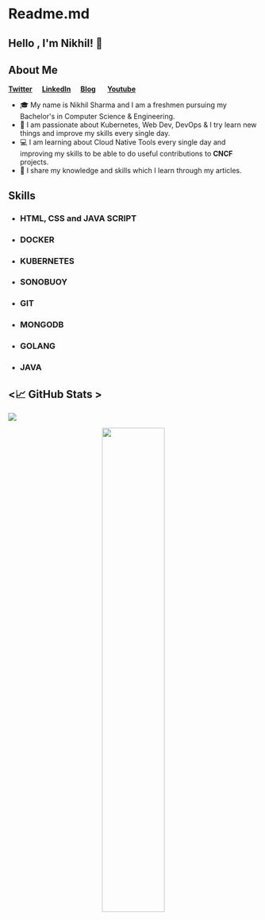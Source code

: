 # Readme.md

## Hello , I'm Nikhil! <span class="wave">👋</span>
## About Me 

**[Twitter](https://twitter.com/nikhilstwt)**&nbsp;&nbsp;&nbsp;&nbsp;&nbsp;**[LinkedIn](https://www.linkedin.com/in/nikhil-sharma-3884261b2/)**&nbsp;&nbsp;&nbsp;&nbsp;&nbsp;**[Blog](https://nikhilsblog.hashnode.dev/)**
&nbsp;&nbsp;&nbsp;&nbsp;&nbsp;**[Youtube](https://www.youtube.com/channel/UC13FZ3U7cuLIGN9lOo_8cQQ)**


- :mortar_board: My name is Nikhil Sharma and I am a freshmen pursuing my Bachelor's in Computer Science & Engineering. 
- :raising_hand: I am passionate about Kubernetes, Web Dev, DevOps & I try learn new things and improve my skills every single day.
- :computer: I am learning about Cloud Native Tools every single day and improving my skills to be able to do useful contributions to **CNCF** projects.
- :cowboy_hat_face: I share my knowledge and skills which I learn through my articles.

## Skills 

- ### **HTML, CSS** and **JAVA SCRIPT**
- ### **DOCKER**
- ### **KUBERNETES**
- ### **SONOBUOY**
- ### **GIT** 
- ### **MONGODB**
- ### **GOLANG**
- ### **JAVA**


## <📈 GitHub Stats >  

<!-- Contributor Graph-1 : https://activity-graph.herokuapp.com/graph?username=NikhilSharmaWe&theme=xcode  -->
![](https://activity-graph.herokuapp.com/graph?username=NikhilSharmaWe&theme=react-dark&hide_border=true)
<!-- ![](https://github-readme-stats.vercel.app/api?username=NikhilSharmaWe&show_icons=true&theme=tokyonight)  -->
<p align="center">
	
  <img width="50%" src="https://github-readme-stats.vercel.app/api?username=NikhilSharmaWe&show_icons=true&theme=algolia&hide_border=true" />
<!--   <img width="48%" src="https://github-readme-streak-stats.herokuapp.com/?user=NikhilSharmaWe&theme=algolia&hide_border=true" /> -->
</p>
